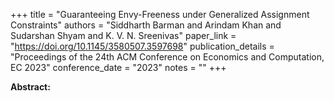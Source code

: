 +++
title = "Guaranteeing Envy-Freeness under Generalized Assignment Constraints"
authors = "Siddharth Barman and Arindam Khan and Sudarshan Shyam and K. V. N. Sreenivas"
paper_link = "https://doi.org/10.1145/3580507.3597698"
publication_details = "Proceedings of the 24th ACM Conference on Economics and Computation,  EC 2023"
conference_date = "2023"
notes = ""
+++

<b>Abstract:</b>
